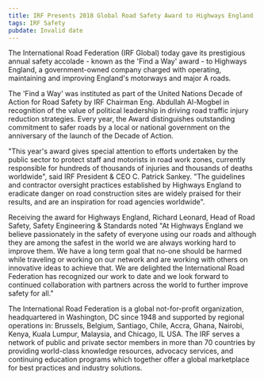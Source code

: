 ```yaml
---
title: IRF Presents 2018 Global Road Safety Award to Highways England
tags: IRF Safety
pubdate: Invalid date
---
```

The International Road Federation (IRF Global) today gave its prestigious annual safety accolade - known as the 'Find a Way' award - to Highways England, a government-owned company charged with operating, maintaining and improving England's motorways and major A roads.
<!--more-->
The 'Find a Way' was instituted as part of the United Nations Decade of Action for Road Safety by IRF Chairman Eng. Abdullah Al-Mogbel in recognition of the value of political leadership in driving road traffic injury reduction strategies. Every year, the Award distinguishes outstanding commitment to safer roads by a local or national government on the anniversary of the launch of the Decade of Action.

"This year's award gives special attention to efforts undertaken by the public sector to protect staff and motorists in road work zones, currently responsible for hundreds of thousands of injuries and thousands of deaths worldwide", said IRF President & CEO C. Patrick Sankey. "The guidelines and contractor oversight practices established by Highways England to eradicate danger on road construction sites are widely praised for their results, and are an inspiration for road agencies worldwide".

Receiving the award for Highways England, Richard Leonard, Head of Road Safety,  Safety Engineering & Standards noted "At Highways England we believe passionately in the safety of everyone using our roads and although they are among the safest in the world we are always working hard to improve them. We have a long term goal that no-one should be harmed while traveling or working on our network and are working with others on innovative ideas to achieve that. We are delighted the International Road Federation has recognized our work to date and we look forward to continued collaboration with partners across the world to further improve safety for all."

The International Road Federation is a global not-for-profit organization, headquartered in Washington, DC since 1948 and supported by regional operations in: Brussels, Belgium, Santiago, Chile, Accra, Ghana, Nairobi, Kenya, Kuala Lumpur, Malaysia, and Chicago, IL USA. The IRF serves a network of public and private sector members in more than 70 countries by providing world-class knowledge resources, advocacy services, and continuing education programs which together offer a global marketplace for best practices and industry solutions.
